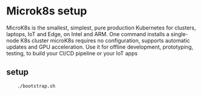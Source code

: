 # Microk8s setup 
  MicroK8s is the smallest, simplest, pure production Kubernetes for clusters, laptops, IoT and
  Edge, on Intel and ARM. One command installs a single-node K8s cluster microK8s requires no configuration, supports automatic
  updates and GPU acceleration. Use it for offline development, prototyping, testing, to build your
  CI/CD pipeline or your IoT apps

## setup 
```
    ./bootstrap.sh
```


